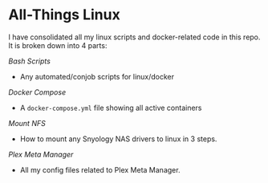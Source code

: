 # All-Things Linux

I have consolidated all my linux scripts and docker-related code in this repo. It is broken down into 4 parts:

*Bash Scripts*
 - Any automated/conjob scripts for linux/docker

*Docker Compose*
 - A `docker-compose.yml` file showing all active containers

*Mount NFS*
 - How to mount any Snyology NAS drivers to linux in 3 steps.

*Plex Meta Manager*
 - All my config files related to Plex Meta Manager.